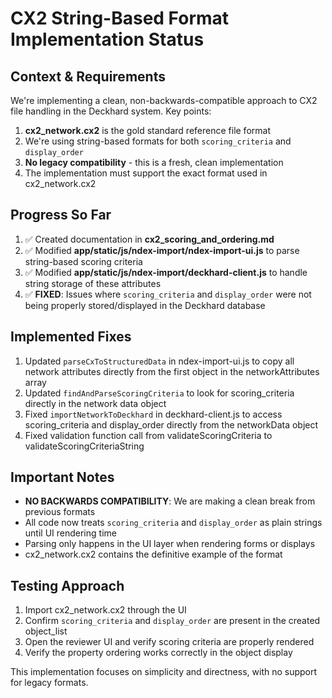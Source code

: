 # CX2 String-Based Format Implementation Status

## Context & Requirements

We're implementing a clean, non-backwards-compatible approach to CX2 file handling in the Deckhard system. Key points:

1. **cx2_network.cx2** is the gold standard reference file format
2. We're using string-based formats for both `scoring_criteria` and `display_order`
3. **No legacy compatibility** - this is a fresh, clean implementation
4. The implementation must support the exact format used in cx2_network.cx2

## Progress So Far

1. ✅ Created documentation in **cx2_scoring_and_ordering.md** 
2. ✅ Modified **app/static/js/ndex-import/ndex-import-ui.js** to parse string-based scoring criteria
3. ✅ Modified **app/static/js/ndex-import/deckhard-client.js** to handle string storage of these attributes
4. ✅ **FIXED**: Issues where `scoring_criteria` and `display_order` were not being properly stored/displayed in the Deckhard database

## Implemented Fixes

1. Updated `parseCxToStructuredData` in ndex-import-ui.js to copy all network attributes directly from the first object in the networkAttributes array
2. Updated `findAndParseScoringCriteria` to look for scoring_criteria directly in the network data object
3. Fixed `importNetworkToDeckhard` in deckhard-client.js to access scoring_criteria and display_order directly from the networkData object
4. Fixed validation function call from validateScoringCriteria to validateScoringCriteriaString

## Important Notes

- **NO BACKWARDS COMPATIBILITY**: We are making a clean break from previous formats
- All code now treats `scoring_criteria` and `display_order` as plain strings until UI rendering time
- Parsing only happens in the UI layer when rendering forms or displays
- cx2_network.cx2 contains the definitive example of the format

## Testing Approach

1. Import cx2_network.cx2 through the UI
2. Confirm `scoring_criteria` and `display_order` are present in the created object_list
3. Open the reviewer UI and verify scoring criteria are properly rendered
4. Verify the property ordering works correctly in the object display

This implementation focuses on simplicity and directness, with no support for legacy formats.
